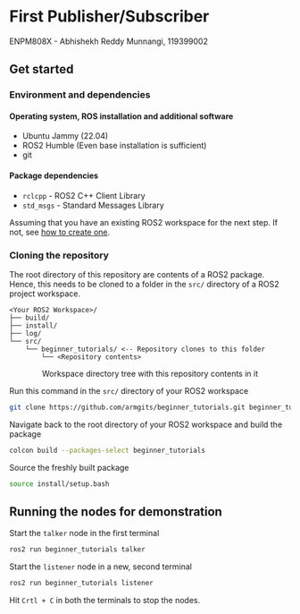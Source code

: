 # First Publisher/Subscriber

ENPM808X - Abhishekh Reddy Munnangi, 119399002

## Get started

### Environment and dependencies

#### Operating system, ROS installation and additional software

- Ubuntu Jammy (22.04)
- ROS2 Humble (Even base installation is sufficient)
- git

#### Package dependencies

- `rclcpp` - ROS2 C++ Client Library
- `std_msgs` - Standard Messages Library

Assuming that you have an existing ROS2 workspace for the next step. If not, see [how to create one](https://docs.ros.org/en/humble/Tutorials/Beginner-Client-Libraries/Creating-A-Workspace/Creating-A-Workspace.html#create-a-new-directory).

### Cloning the repository

The root directory of this repository are contents of a ROS2 package. Hence,
this needs to be cloned to a folder in the `src/` directory of a ROS2 project
workspace.

```console
<Your ROS2 Workspace>/
├── build/
├── install/
├── log/
└── src/
    └── beginner_tutorials/ <-- Repository clones to this folder
        └── <Repository contents>
```

<p align="center">Workspace directory tree with this repository contents in it</p>

Run this command in the `src/` directory of your ROS2 workspace

```bash
git clone https://github.com/armgits/beginner_tutorials.git beginner_tutorials
```

Navigate back to the root directory of your ROS2 workspace and build the package

```bash
colcon build --packages-select beginner_tutorials
```

Source the freshly built package

```bash
source install/setup.bash
```

## Running the nodes for demonstration

Start the `talker` node in the first terminal

```bash
ros2 run beginner_tutorials talker
```

Start the `listener` node in a new, second terminal

```bash
ros2 run beginner_tutorials listener
```

Hit `Crtl + C` in both the terminals to stop the nodes.
